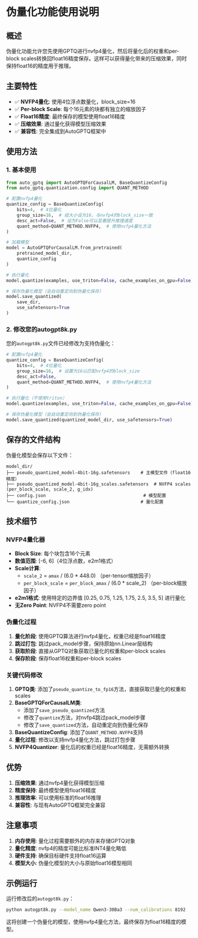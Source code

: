 # 伪量化功能使用说明

## 概述

伪量化功能允许您先使用GPTQ进行nvfp4量化，然后将量化后的权重和per-block scales转换回float16精度保存。这样可以获得量化带来的压缩效果，同时保持float16的精度用于推理。

## 主要特性

- ✅ **NVFP4量化**: 使用4位浮点数量化，block_size=16
- ✅ **Per-block Scale**: 每个16元素的块都有独立的缩放因子
- ✅ **Float16精度**: 最终保存的模型使用float16精度
- ✅ **压缩效果**: 通过量化获得模型压缩效果
- ✅ **兼容性**: 完全集成到AutoGPTQ框架中

## 使用方法

### 1. 基本使用

```python
from auto_gptq import AutoGPTQForCausalLM, BaseQuantizeConfig
from auto_gptq.quantization.config import QUANT_METHOD

# 配置nvfp4量化
quantize_config = BaseQuantizeConfig(
    bits=4,  # 4位量化
    group_size=16,  # 组大小设为16，与nvfp4的block_size一致
    desc_act=False,  # 设为False可以显著提升推理速度
    quant_method=QUANT_METHOD.NVFP4,  # 使用nvfp4量化方法
)

# 加载模型
model = AutoGPTQForCausalLM.from_pretrained(
    pretrained_model_dir, 
    quantize_config
)

# 执行量化
model.quantize(examples, use_triton=False, cache_examples_on_gpu=False)

# 保存伪量化模型（会自动重定向到伪量化保存）
model.save_quantized(
    save_dir,
    use_safetensors=True
)
```

### 2. 修改您的autogpt8k.py

您的`autogpt8k.py`文件已经修改为支持伪量化：

```python
# 配置nvfp4量化
quantize_config = BaseQuantizeConfig(
    bits=4,  # 4位量化
    group_size=16,  # 设置为16以匹配nvfp4的block_size
    desc_act=False,
    quant_method=QUANT_METHOD.NVFP4,  # 使用nvfp4量化方法
)

# 执行量化（不使用triton）
model.quantize(examples, use_triton=False, cache_examples_on_gpu=False)

# 保存伪量化模型（会自动重定向到伪量化保存）
model.save_quantized(quantized_model_dir, use_safetensors=True)
```

## 保存的文件结构

伪量化模型会保存以下文件：

```
model_dir/
├── pseudo_quantized_model-4bit-16g.safetensors    # 主模型文件（float16精度）
├── pseudo_quantized_model-4bit-16g_scales.safetensors  # NVFP4 scales (per_block_scale, scale_2, g_idx)
├── config.json                                     # 模型配置
└── quantize_config.json                           # 量化配置
```

## 技术细节

### NVFP4量化器

- **Block Size**: 每个块包含16个元素
- **数值范围**: [-6, 6]（4位浮点数，e2m1格式）
- **Scale计算**: 
  - `scale_2` = `amax` / (6.0 * 448.0) （per-tensor缩放因子）
  - `per_block_scale` = `per_block_amax` / (6.0 * scale_2) （per-block缩放因子）
- **e2m1格式**: 使用特定的边界值 [0.25, 0.75, 1.25, 1.75, 2.5, 3.5, 5] 进行量化
- **无Zero Point**: NVFP4不需要zero point

### 伪量化过程

1. **量化阶段**: 使用GPTQ算法进行nvfp4量化，权重已经是float16精度
2. **跳过打包**: 跳过pack_model步骤，保持原始nn.Linear层结构
3. **获取阶段**: 直接从GPTQ对象获取已量化的权重和per-block scales
4. **保存阶段**: 保存float16权重和per-block scales

### 关键代码修改

1. **GPTQ类**: 添加了`pseudo_quantize_to_fp16`方法，直接获取已量化的权重和scales
2. **BaseGPTQForCausalLM类**: 
   - 添加了`save_pseudo_quantized`方法
   - 修改了`quantize`方法，对nvfp4跳过pack_model步骤
   - 修改了`save_quantized`方法，自动重定向到伪量化保存
3. **BaseQuantizeConfig**: 添加了`QUANT_METHOD.NVFP4`支持
4. **量化过程**: 修改以支持nvfp4量化方法，跳过打包步骤
5. **NVFP4Quantizer**: 量化后的权重已经是float16精度，无需额外转换

## 优势

1. **压缩效果**: 通过nvfp4量化获得模型压缩
2. **精度保持**: 最终模型使用float16精度
3. **推理效率**: 可以使用标准的float16推理
4. **兼容性**: 与现有AutoGPTQ框架完全兼容

## 注意事项

1. **内存使用**: 量化过程需要额外的内存来存储GPTQ对象
2. **量化精度**: nvfp4的精度可能比标准INT4量化略低
3. **硬件支持**: 确保目标硬件支持float16运算
4. **模型大小**: 伪量化模型的大小与原始float16模型相同

## 示例运行

运行修改后的`autogpt8k.py`：

```bash
python autogpt8k.py --model_name Qwen3-30Ba3 --num_calibrations 8192
```

这将创建一个伪量化的模型，使用nvfp4量化方法，最终保存为float16精度的模型。

